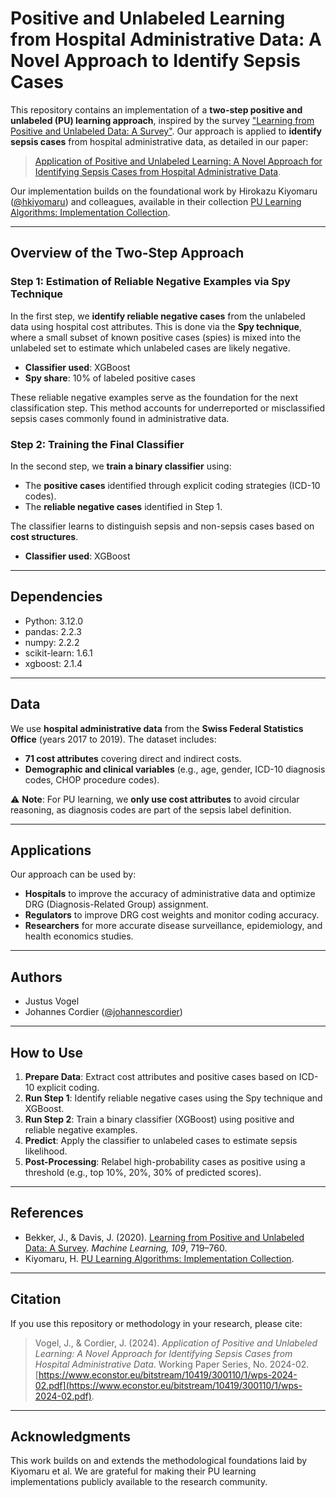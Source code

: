 # Positive and Unlabeled Learning from Hospital Administrative Data: A Novel Approach to Identify Sepsis Cases

This repository contains an implementation of a **two-step positive and unlabeled (PU) learning approach**, inspired by the survey ["Learning from Positive and Unlabeled Data: A Survey"](https://arxiv.org/abs/1811.04820). Our approach is applied to **identify sepsis cases** from hospital administrative data, as detailed in our paper:

> [Application of Positive and Unlabeled Learning: A Novel Approach for Identifying Sepsis Cases from Hospital Administrative Data](https://www.econstor.eu/bitstream/10419/300110/1/wps-2024-02.pdf).

Our implementation builds on the foundational work by Hirokazu Kiyomaru ([@hkiyomaru](https://github.com/hkiyomaru)) and colleagues, available in their collection [PU Learning Algorithms: Implementation Collection](https://github.com/hkiyomaru/pu-learning).

---

## Overview of the Two-Step Approach

### Step 1: Estimation of Reliable Negative Examples via Spy Technique

In the first step, we **identify reliable negative cases** from the unlabeled data using hospital cost attributes. This is done via the **Spy technique**, where a small subset of known positive cases (spies) is mixed into the unlabeled set to estimate which unlabeled cases are likely negative. 

- **Classifier used**: XGBoost
- **Spy share**: 10% of labeled positive cases

These reliable negative examples serve as the foundation for the next classification step. This method accounts for underreported or misclassified sepsis cases commonly found in administrative data.

### Step 2: Training the Final Classifier

In the second step, we **train a binary classifier** using:
- The **positive cases** identified through explicit coding strategies (ICD-10 codes).
- The **reliable negative cases** identified in Step 1.

The classifier learns to distinguish sepsis and non-sepsis cases based on **cost structures**. 

- **Classifier used**: XGBoost

---
## Dependencies
- Python: 3.12.0
- pandas: 2.2.3
- numpy: 2.2.2
- scikit-learn: 1.6.1
- xgboost: 2.1.4
---
## Data

We use **hospital administrative data** from the **Swiss Federal Statistics Office** (years 2017 to 2019). The dataset includes:
- **71 cost attributes** covering direct and indirect costs.
- **Demographic and clinical variables** (e.g., age, gender, ICD-10 diagnosis codes, CHOP procedure codes).

⚠️ **Note**: For PU learning, we **only use cost attributes** to avoid circular reasoning, as diagnosis codes are part of the sepsis label definition.

---

## Applications

Our approach can be used by:
- **Hospitals** to improve the accuracy of administrative data and optimize DRG (Diagnosis-Related Group) assignment.
- **Regulators** to improve DRG cost weights and monitor coding accuracy.
- **Researchers** for more accurate disease surveillance, epidemiology, and health economics studies.

---

## Authors

- Justus Vogel  
- Johannes Cordier ([@johannescordier](https://github.com/johannescordier))

---

## How to Use

1. **Prepare Data**: Extract cost attributes and positive cases based on ICD-10 explicit coding.
2. **Run Step 1**: Identify reliable negative cases using the Spy technique and XGBoost.
3. **Run Step 2**: Train a binary classifier (XGBoost) using positive and reliable negative examples.
4. **Predict**: Apply the classifier to unlabeled cases to estimate sepsis likelihood.
5. **Post-Processing**: Relabel high-probability cases as positive using a threshold (e.g., top 10%, 20%, 30% of predicted scores).

---

## References

- Bekker, J., & Davis, J. (2020). [Learning from Positive and Unlabeled Data: A Survey](https://arxiv.org/abs/1811.04820). *Machine Learning, 109*, 719–760.
- Kiyomaru, H. [PU Learning Algorithms: Implementation Collection](https://github.com/hkiyomaru/pu-learning).

---

## Citation

If you use this repository or methodology in your research, please cite:

> Vogel, J., & Cordier, J. (2024). *Application of Positive and Unlabeled Learning: A Novel Approach for Identifying Sepsis Cases from Hospital Administrative Data*. Working Paper Series, No. 2024-02. [https://www.econstor.eu/bitstream/10419/300110/1/wps-2024-02.pdf](https://www.econstor.eu/bitstream/10419/300110/1/wps-2024-02.pdf).

---

## Acknowledgments

This work builds on and extends the methodological foundations laid by Kiyomaru et al. We are grateful for making their PU learning implementations publicly available to the research community.
